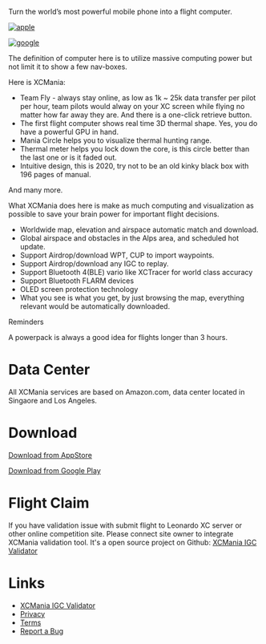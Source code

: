 
Turn the world’s most powerful mobile phone into a flight computer.

[![apple](https://www.xcmania.com/img/apple.png)](https://apple.co/2PPys3O)

[![google](https://www.xcmania.com/img/google.png)](https://play.google.com/store/apps/details?id=com.XCMania)

The definition of computer here is to utilize massive computing power but not limit it to show a few nav-boxes.

Here is XCMania:
 
- Team Fly - always stay online, as low as 1k ~ 25k data transfer per pilot per hour, team pilots would alway on your XC screen while flying no matter how far away they are. And there is a one-click retrieve button.
- The first flight computer shows real time 3D thermal shape. Yes, you do have a powerful GPU in hand.
- Mania Circle helps you to visualize thermal hunting range.
- Thermal meter helps you lock down the core, is this circle better than the last one or is it faded out.
- Intuitive design, this is 2020, try not to be an old kinky black box with 196 pages of manual. 
 
And many more.
 
What XCMania does here is make as much computing and visualization as possible to save your brain power for important flight decisions.
 
- Worldwide map, elevation and airspace automatic match and download.
- Global airspace and obstacles in the Alps area, and scheduled hot update.
- Support Airdrop/download WPT, CUP to import waypoints.
- Support Airdrop/download any IGC to replay.
- Support Bluetooth 4(BLE) vario like XCTracer for world class accuracy
- Support Bluetooth FLARM devices
- OLED screen protection technology
- What you see is what you get, by just browsing the map, everything relevant would be automatically downloaded.
 
Reminders
 
A powerpack is always a good idea for flights longer than 3 hours. 

# Data Center

All XCMania services are based on Amazon.com, data center located in Singaore and Los Angeles. 

# Download

[Download from AppStore](https://apple.co/2PPys3O)

[Download from Google Play](https://play.google.com/store/apps/details?id=com.XCMania)

# Flight Claim

If you have validation issue with submit flight to Leonardo XC server or other online competition site. Please connect site owner to integrate XCMania validation tool. It's a open source project on Github: [XCMania IGC Validator](https://github.com/solocatz/XCManiaValidateTool)

# Links
* [XCMania IGC Validator](https://github.com/solocatz/XCManiaValidateTool)
* [Privacy](https://www.xcmania.com/privacy)
* [Terms](https://www.xcmania.com/terms)
* [Report a Bug](https://github.com/solocatz/XCMania/issues)
